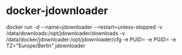 # docker-jdownloader

docker run -d --name=jdownloader --restart=unless-stopped -v /data/downloads:/opt/jdownloader/downloads -v /data/docker/jdownloader:/opt/jdownloader/cfg -e PUID=<UID> -e PGID=<GID> -e TZ="Europe/Berlin" jdownloader
